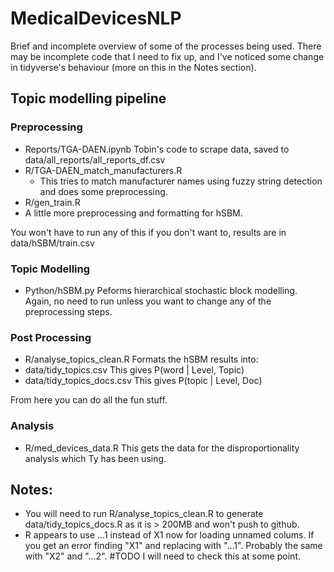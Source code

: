 # MedicalDevicesNLP

Brief and incomplete overview of some of the processes being used. There may be incomplete code that I need to fix up, and I've noticed some change in tidyverse's behaviour (more on this in the Notes section).

## Topic modelling pipeline

### Preprocessing
- Reports/TGA-DAEN.ipynb
Tobin's code to scrape data, saved to data/all_reports/all_reports_df.csv
- R/TGA-DAEN_match_manufacturers.R
  - This tries to match manufacturer names using fuzzy string detection and does some preprocessing.
- R/gen_train.R
 - A little more preprocessing and formatting for hSBM.

You won't have to run any of this if you don't want to, results are in data/hSBM/train.csv

### Topic Modelling
- Python/hSBM.py
Peforms hierarchical stochastic block modelling. Again, no need to run unless you want to change any of the preprocessing steps.

### Post Processing
- R/analyse_topics_clean.R
Formats the hSBM results into:
- data/tidy_topics.csv
This gives P(word | Level, Topic)
- data/tidy_topics_docs.csv
This gives P(topic | Level, Doc)

From here you can do all the fun stuff. 

### Analysis
- R/med_devices_data.R
This gets the data for the disproportionality analysis which Ty has been using.

## Notes: 
- You will need to run R/analyse_topics_clean.R to generate data/tidy_topics_docs.R as it is > 200MB and won't push to github.
- R appears to use ...1 instead of X1 now for loading unnamed colums. If you get an error finding "X1" and replacing with "...1". Probably the same with "X2" and "...2". #TODO I will need to check this at some point.

